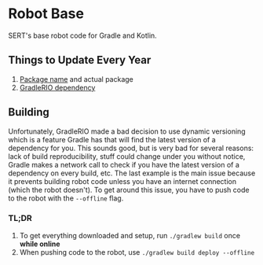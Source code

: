 # Robot Base

SERT's base robot code for Gradle and Kotlin.

## Things to Update Every Year

1. [Package name](https://github.com/SouthEugeneRoboticsTeam/Robot-Base/blob/master/build.gradle#L41) and actual package
1. [GradleRIO dependency](https://github.com/SouthEugeneRoboticsTeam/Robot-Base/blob/master/build.gradle#L13)

## Building

Unfortunately, GradleRIO made a bad decision to use dynamic versioning which is a feature Gradle has
that will find the latest version of a dependency for you. This sounds good, but is very bad for
several reasons: lack of build reproducibility, stuff could change under you without notice, Gradle
makes a network call to check if you have the latest version of a dependency on every build, etc.
The last example is the main issue because it prevents building robot code unless you have an
internet connection (which the robot doesn't). To get around this issue, you have to push code to
the robot with the `--offline` flag.

### TL;DR

1. To get everything downloaded and setup, run `./gradlew build` once **while online**
1. When pushing code to the robot, use `./gradlew build deploy --offline`
